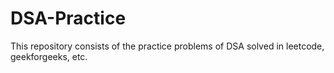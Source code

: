 # DSA-Practice
This repository consists of the practice problems of DSA solved in leetcode, geekforgeeks, etc.
